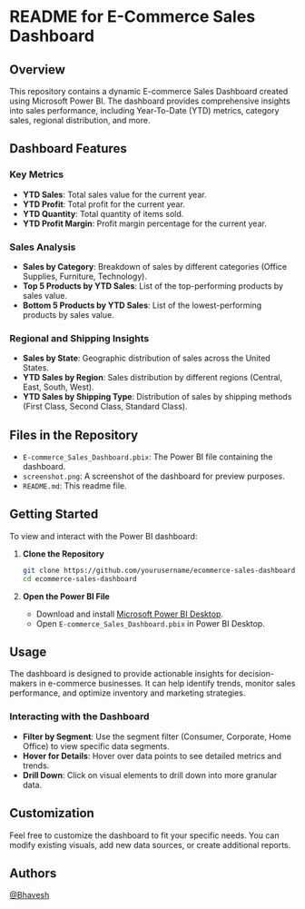 
# README for E-Commerce Sales Dashboard

## Overview

This repository contains a dynamic E-commerce Sales Dashboard created using Microsoft Power BI. The dashboard provides comprehensive insights into sales performance, including Year-To-Date (YTD) metrics, category sales, regional distribution, and more.



## Dashboard Features

### Key Metrics
- **YTD Sales**: Total sales value for the current year.
- **YTD Profit**: Total profit for the current year.
- **YTD Quantity**: Total quantity of items sold.
- **YTD Profit Margin**: Profit margin percentage for the current year.

### Sales Analysis
- **Sales by Category**: Breakdown of sales by different categories (Office Supplies, Furniture, Technology).
- **Top 5 Products by YTD Sales**: List of the top-performing products by sales value.
- **Bottom 5 Products by YTD Sales**: List of the lowest-performing products by sales value.

### Regional and Shipping Insights
- **Sales by State**: Geographic distribution of sales across the United States.
- **YTD Sales by Region**: Sales distribution by different regions (Central, East, South, West).
- **YTD Sales by Shipping Type**: Distribution of sales by shipping methods (First Class, Second Class, Standard Class).

## Files in the Repository

- `E-commerce_Sales_Dashboard.pbix`: The Power BI file containing the dashboard.
- `screenshot.png`: A screenshot of the dashboard for preview purposes.
- `README.md`: This readme file.

## Getting Started

To view and interact with the Power BI dashboard:

1. **Clone the Repository**
   ```bash
   git clone https://github.com/yourusername/ecommerce-sales-dashboard.git
   cd ecommerce-sales-dashboard
   ```

2. **Open the Power BI File**
   - Download and install [Microsoft Power BI Desktop](https://powerbi.microsoft.com/desktop/).
   - Open `E-commerce_Sales_Dashboard.pbix` in Power BI Desktop.

## Usage

The dashboard is designed to provide actionable insights for decision-makers in e-commerce businesses. It can help identify trends, monitor sales performance, and optimize inventory and marketing strategies.

### Interacting with the Dashboard

- **Filter by Segment**: Use the segment filter (Consumer, Corporate, Home Office) to view specific data segments.
- **Hover for Details**: Hover over data points to see detailed metrics and trends.
- **Drill Down**: Click on visual elements to drill down into more granular data.

## Customization

Feel free to customize the dashboard to fit your specific needs. You can modify existing visuals, add new data sources, or create additional reports.

## Authors
[@Bhavesh](https://github.com/bhaveshk22)